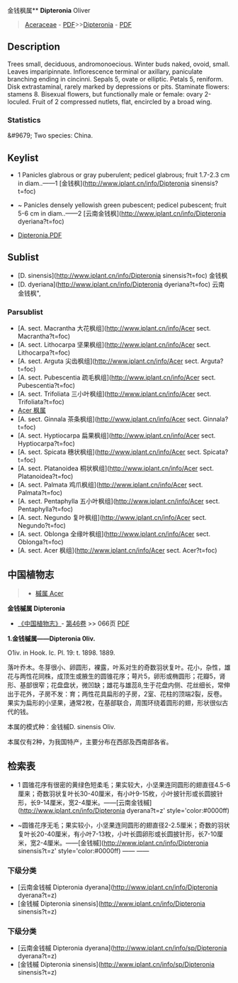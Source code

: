 金钱枫属** **Dipteronia** Oliver

> [Aceraceae](Aceraceae-槭树科.md) - [PDF](http://www.iplant.cn/foc/pdf/Aceraceae.pdf)>>[Dipteronia](http://www.iplant.cn/info/Dipteronia?t=foc) - [PDF](http://www.iplant.cn/foc/pdf/Dipteronia.pdf)

## Description

Trees small, deciduous, andromonoecious. Winter buds naked, ovoid, small. Leaves imparipinnate. Inflorescence terminal or axillary, paniculate branching ending in cincinni. Sepals 5, ovate or elliptic. Petals 5, reniform. Disk extrastaminal, rarely marked by depressions or pits. Staminate flowers: stamens 8. Bisexual flowers, but functionally male or female: ovary 2-loculed. Fruit of 2 compressed nutlets, flat, encircled by a broad wing.

### Statistics
&amp;#9679; Two species: China.


## Keylist

* 1 Panicles glabrous or gray puberulent; pedicel glabrous; fruit 1.7-2.3 cm in diam..——1 [金钱枫](http://www.iplant.cn/info/Dipteronia sinensis?t=foc)
* ~ Panicles densely yellowish green pubescent; pedicel pubescent; fruit 5-6 cm in diam..——2 [云南金钱枫](http://www.iplant.cn/info/Dipteronia dyeriana?t=foc)


* [Dipteronia.PDF](http://www.iplant.cn/foc/pdf/Dipteronia.pdf)

## Sublist

* [D.  sinensis](http://www.iplant.cn/info/Dipteronia sinensis?t=foc)
 金钱枫
* [D.  dyeriana](http://www.iplant.cn/info/Dipteronia dyeriana?t=foc) 云南金钱枫",

### Parsublist

* [A.  sect. Macrantha  大花枫组](http://www.iplant.cn/info/Acer sect. Macrantha?t=foc)
* [A.  sect. Lithocarpa  坚果枫组](http://www.iplant.cn/info/Acer sect. Lithocarpa?t=foc)
* [A.  sect. Arguta  尖齿枫组](http://www.iplant.cn/info/Acer sect. Arguta?t=foc)
* [A.  sect. Pubescentia  疏毛枫组](http://www.iplant.cn/info/Acer sect. Pubescentia?t=foc)
* [A.  sect. Trifoliata  三小叶枫组](http://www.iplant.cn/info/Acer sect. Trifoliata?t=foc)
* [Acer  枫属](Acer-槭属.md)
* [A.  sect. Ginnala  茶条枫组](http://www.iplant.cn/info/Acer sect. Ginnala?t=foc)
* [A.  sect. Hyptiocarpa  扁果枫组](http://www.iplant.cn/info/Acer sect. Hyptiocarpa?t=foc)
* [A.  sect. Spicata  穗状枫组](http://www.iplant.cn/info/Acer sect. Spicata?t=foc)
* [A.  sect. Platanoidea  桐状枫组](http://www.iplant.cn/info/Acer sect. Platanoidea?t=foc)
* [A.  sect. Palmata  鸡爪枫组](http://www.iplant.cn/info/Acer sect. Palmata?t=foc)
* [A.  sect. Pentaphylla  五小叶枫组](http://www.iplant.cn/info/Acer sect. Pentaphylla?t=foc)
* [A.  sect. Negundo  复叶枫组](http://www.iplant.cn/info/Acer sect. Negundo?t=foc)
* [A.  sect. Oblonga  全缘叶枫组](http://www.iplant.cn/info/Acer sect. Oblonga?t=foc)
* [A.  sect. Acer  枫组](http://www.iplant.cn/info/Acer sect. Acer?t=foc)

## 中国植物志

> * [槭属  Acer](Acer-槭属.md)


**金钱槭属 Dipteronia**

* [《中国植物志》](http://www.iplant.cn/frps)- [第46卷](http://www.iplant.cn/frps/vol/46) >> 066页 [PDF](http://www.iplant.cn/frps/pdf/46/066y.pdf)


**1.金钱槭属——Dipteronia 0liv.**

O1iv. in Hook. Ic. Pl. 19: t. 1898. 1889.

落叶乔木。冬芽很小、卵圆形，裸露，叶系对生的奇数羽状复叶。花小，杂性，雄花与两性花同株，成顶生或腋生的圆锥花序；萼片5，卵形或椭圆形；花瓣5，肾形、基部很窄；花盘盘状，微凹缺；雄花与雄蕊8,生于花盘内侧、花丝细长，常伸出于花外，子房不发：育；两性花具扁形的子房，2室、花柱的顶端2裂，反卷。果实为扁形的小坚果，通常2枚，在基部联合，周围环绕着圆形的翅，形状很似古代的钱。

本属的模式种：金钱槭D. sinensis Oliv.

本属仅有2种，为我国特产，主要分布在西部及西南部各省。

## 检索表

* 1 圆锥花序有很密的黄绿色短柔毛；果实较大，小坚果连同圆形的翅直径4.5-6厘来；奇数羽状复叶长30-40厘米，有小叶9-15枚，小叶披针形或长圆披针形，长9-14厘米，宽2-4厘米。——[云南金钱槭](http://www.iplant.cn/info/Dipteronia dyerana?t=z'  style='color:#0000ff)

* ~圆锥花序无毛；果实较小，小坚果连同圆形的翅直径2-2.5厘米；奇数的羽状复叶长20-40厘米，有小叶7-13枚，小叶长圆卵形或长圆披针形，长7-10厘米，宽2-4厘米。——[金钱槭](http://www.iplant.cn/info/Dipteronia sinensis?t=z'  style='color:#0000ff)</td></tr><tr><td>&nbsp;——&nbsp;——&nbsp;</td></tr>
### 下级分类
* [云南金钱槭  Dipteronia dyerana](http://www.iplant.cn/info/Dipteronia dyerana?t=z)
* [金钱槭  Dipteronia sinensis](http://www.iplant.cn/info/Dipteronia sinensis?t=z)

### 下级分类
* [云南金钱槭  Dipteronia dyerana](http://www.iplant.cn/info/sp/Dipteronia dyerana?t=z)
* [金钱槭  Dipteronia sinensis](http://www.iplant.cn/info/sp/Dipteronia sinensis?t=z)
